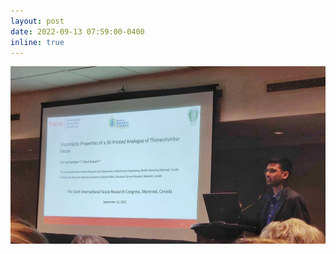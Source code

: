 ```yaml
---
layout: post
date: 2022-09-13 07:59:00-0400
inline: true
---
```





![FRC Presentation](assets/img/frc_presentation.jpeg)


